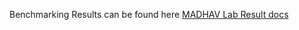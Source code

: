 Benchmarking Results can be found here [MADHAV Lab Result docs](https://docs.google.com/spreadsheets/d/1RJlwaZ7oLMiGzbUmA4yxwAs3HeQUszha30KxkYuNSmg)
